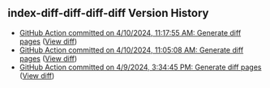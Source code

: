 ## index-diff-diff-diff-diff Version History

* [GitHub Action committed on 4/10/2024, 11:17:55 AM: Generate diff pages](https://github.com/DanGahanCGI/DanGahanCGI.github.io/commit/7b34ed53c5899c3edc4554d9e9d9092b8c0c2e06) ([View diff](https://github.com/DanGahanCGI/DanGahanCGI.github.io/compare/564fda4f047439e0d9e9c9dfa67a7605ebcdbc7c...7b34ed53c5899c3edc4554d9e9d9092b8c0c2e06))
* [GitHub Action committed on 4/10/2024, 11:05:08 AM: Generate diff pages](https://github.com/DanGahanCGI/DanGahanCGI.github.io/commit/89140c3f6b2b5834c52663661e9b8c37caeb1bdb) ([View diff](https://github.com/DanGahanCGI/DanGahanCGI.github.io/compare/b1636908e71d47ea374ed05663975ccd10623296...89140c3f6b2b5834c52663661e9b8c37caeb1bdb))
* [GitHub Action committed on 4/9/2024, 3:34:45 PM: Generate diff pages](https://github.com/DanGahanCGI/DanGahanCGI.github.io/commit/78a43219088e2dc57a967260348684153f6548fd) ([View diff](https://github.com/DanGahanCGI/DanGahanCGI.github.io/compare/3d09ccf432e58008c18ac6fb3f1974a30b2c113c...78a43219088e2dc57a967260348684153f6548fd))
